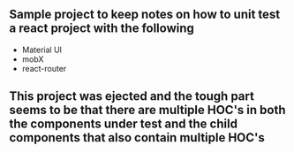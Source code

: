 ## Sample project to keep notes on how to unit test a react project with the following

- Material UI
- mobX
- react-router

## This project was ejected and the tough part seems to be that there are multiple HOC's in both the components under test and the child components that also contain multiple HOC's
